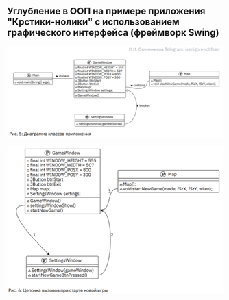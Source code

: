 ## Углубление в ООП на примере приложения "Крстики-нолики" с использованием графического интерфейса (фреймворк Swing)

![img](img/Снимок%20экрана%20(360).png)

![img](img/Снимок%20экрана%20(361).png)